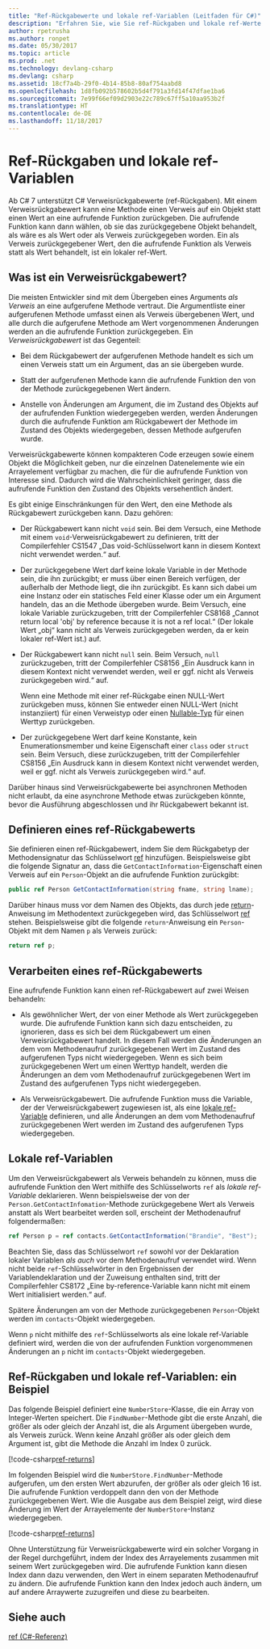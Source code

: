 ```yaml
---
title: "Ref-Rückgabewerte und lokale ref-Variablen (Leitfaden für C#)"
description: "Erfahren Sie, wie Sie ref-Rückgaben und lokale ref-Werte definieren und verwenden können."
author: rpetrusha
ms.author: ronpet
ms.date: 05/30/2017
ms.topic: article
ms.prod: .net
ms.technology: devlang-csharp
ms.devlang: csharp
ms.assetid: 18cf7a4b-29f0-4b14-85b8-80af754aabd8
ms.openlocfilehash: 1d8fb092b578602b5d4f791a3fd14f47dfae1ba6
ms.sourcegitcommit: 7e99f66ef09d2903e22c789c67ff5a10aa953b2f
ms.translationtype: HT
ms.contentlocale: de-DE
ms.lasthandoff: 11/18/2017
---
```

# <a name="ref-returns-and-ref-locals"></a>Ref-Rückgaben und lokale ref-Variablen

Ab C# 7 unterstützt C# Verweisrückgabewerte (ref-Rückgaben). Mit einem Verweisrückgabewert kann eine Methode einen Verweis auf ein Objekt statt einen Wert an eine aufrufende Funktion zurückgeben. Die aufrufende Funktion kann dann wählen, ob sie das zurückgegebene Objekt behandelt, als wäre es als Wert oder als Verweis zurückgegeben worden. Ein als Verweis zurückgegebener Wert, den die aufrufende Funktion als Verweis statt als Wert behandelt, ist ein lokaler ref-Wert.

## <a name="what-is-a-reference-return-value"></a>Was ist ein Verweisrückgabewert?

Die meisten Entwickler sind mit dem Übergeben eines Arguments *als Verweis* an eine aufgerufene Methode vertraut. Die Argumentliste einer aufgerufenen Methode umfasst einen als Verweis übergebenen Wert, und alle durch die aufgerufene Methode am Wert vorgenommenen Änderungen werden an die aufrufende Funktion zurückgegeben. Ein *Verweisrückgabewert* ist das Gegenteil:

- Bei dem Rückgabewert der aufgerufenen Methode handelt es sich um einen Verweis statt um ein Argument, das an sie übergeben wurde.

- Statt der aufgerufenen Methode kann die aufrufende Funktion den von der Methode zurückgegebenen Wert ändern.

- Anstelle von Änderungen am Argument, die im Zustand des Objekts auf der aufrufenden Funktion wiedergegeben werden, werden Änderungen durch die aufrufende Funktion am Rückgabewert der Methode im Zustand des Objekts wiedergegeben, dessen Methode aufgerufen wurde.

Verweisrückgabewerte können kompakteren Code erzeugen sowie einem Objekt die Möglichkeit geben, nur die einzelnen Datenelemente wie ein Arrayelement verfügbar zu machen, die für die aufrufende Funktion von Interesse sind. Dadurch wird die Wahrscheinlichkeit geringer, dass die aufrufende Funktion den Zustand des Objekts versehentlich ändert.

Es gibt einige Einschränkungen für den Wert, den eine Methode als Rückgabewert zurückgeben kann. Dazu gehören:

- Der Rückgabewert kann nicht `void` sein. Bei dem Versuch, eine Methode mit einem `void`-Verweisrückgabewert zu definieren, tritt der Compilerfehler CS1547 „Das void-Schlüsselwort kann in diesem Kontext nicht verwendet werden.“ auf.
 
- Der zurückgegebene Wert darf keine lokale Variable in der Methode sein, die ihn zurückgibt; er muss über einen Bereich verfügen, der außerhalb der Methode liegt, die ihn zurückgibt. Es kann sich dabei um eine Instanz oder ein statisches Feld einer Klasse oder um ein Argument handeln, das an die Methode übergeben wurde. Beim Versuch, eine lokale Variable zurückzugeben, tritt der Compilerfehler CS8168 „Cannot return local 'obj' by reference because it is not a ref local.“ (Der lokale Wert „obj“ kann nicht als Verweis zurückgegeben werden, da er kein lokaler ref-Wert ist.) auf.

- Der Rückgabewert kann nicht `null` sein. Beim Versuch, `null` zurückzugeben, tritt der Compilerfehler CS8156 „Ein Ausdruck kann in diesem Kontext nicht verwendet werden, weil er ggf. nicht als Verweis zurückgegeben wird.“ auf.

   Wenn eine Methode mit einer ref-Rückgabe einen NULL-Wert zurückgeben muss, können Sie entweder einen NULL-Wert (nicht instanziiert) für einen Verweistyp oder einen [Nullable-Typ](../nullable-types/index.md) für einen Werttyp zurückgeben.
 
- Der zurückgegebene Wert darf keine Konstante, kein Enumerationsmember und keine Eigenschaft einer `class` oder `struct` sein. Beim Versuch, diese zurückzugeben, tritt der Compilerfehler CS8156 „Ein Ausdruck kann in diesem Kontext nicht verwendet werden, weil er ggf. nicht als Verweis zurückgegeben wird.“ auf.

Darüber hinaus sind Verweisrückgabewerte bei asynchronen Methoden nicht erlaubt, da eine asynchrone Methode etwas zurückgeben könnte, bevor die Ausführung abgeschlossen und ihr Rückgabewert bekannt ist.
 
## <a name="defining-a-ref-return-value"></a>Definieren eines ref-Rückgabewerts

Sie definieren einen ref-Rückgabewert, indem Sie dem Rückgabetyp der Methodensignatur das Schlüsselwort [ref](../../language-reference/keywords/ref.md) hinzufügen. Beispielsweise gibt die folgende Signatur an, dass die `GetContactInformation`-Eigenschaft einen Verweis auf ein `Person`-Objekt an die aufrufende Funktion zurückgibt:

```csharp
public ref Person GetContactInformation(string fname, string lname);
```

Darüber hinaus muss vor dem Namen des Objekts, das durch jede [return](../../language-reference/keywords/return.md)-Anweisung im Methodentext zurückgegeben wird, das Schlüsselwort [ref](../../language-reference/keywords/ref.md) stehen. Beispielsweise gibt die folgende `return`-Anweisung ein `Person`-Objekt mit dem Namen `p` als Verweis zurück:

```csharp
return ref p;
```

## <a name="consuming-a-ref-return-value"></a>Verarbeiten eines ref-Rückgabewerts

Eine aufrufende Funktion kann einen ref-Rückgabewert auf zwei Weisen behandeln:

- Als gewöhnlicher Wert, der von einer Methode als Wert zurückgegeben wurde. Die aufrufende Funktion kann sich dazu entscheiden, zu ignorieren, dass es sich bei dem Rückgabewert um einen Verweisrückgabewert handelt. In diesem Fall werden die Änderungen an dem vom Methodenaufruf zurückgegebenen Wert im Zustand des aufgerufenen Typs nicht wiedergegeben. Wenn es sich beim zurückgegebenen Wert um einen Werttyp handelt, werden die Änderungen an dem vom Methodenaufruf zurückgegebenen Wert im Zustand des aufgerufenen Typs nicht wiedergegeben.

- Als Verweisrückgabewert. Die aufrufende Funktion muss die Variable, der der Verweisrückgabewert zugewiesen ist, als eine [lokale ref-Variable](#ref-local) definieren, und alle Änderungen an dem vom Methodenaufruf zurückgegebenen Wert werden im Zustand des aufgerufenen Typs wiedergegeben. 

## <a name="ref-locals"></a>Lokale ref-Variablen

Um den Verweisrückgabewert als Verweis behandeln zu können, muss die aufrufende Funktion den Wert mithilfe des Schlüsselworts `ref` als *lokale ref-Variable* deklarieren. Wenn beispielsweise der von der `Person.GetContactInfomation`-Methode zurückgegebene Wert als Verweis anstatt als Wert bearbeitet werden soll, erscheint der Methodenaufruf folgendermaßen:

```csharp
ref Person p = ref contacts.GetContactInformation("Brandie", "Best");
```

Beachten Sie, dass das Schlüsselwort `ref` sowohl vor der Deklaration lokaler Variablen *als auch* vor dem Methodenaufruf verwendet wird. Wenn nicht beide `ref`-Schlüsselwörter in den Ergebnissen der Variablendeklaration und der Zuweisung enthalten sind, tritt der Compilerfehler CS8172 „Eine by-reference-Variable kann nicht mit einem Wert initialisiert werden.“ auf. 
 
Spätere Änderungen am von der Methode zurückgegebenen `Person`-Objekt werden im `contacts`-Objekt wiedergegeben.

Wenn `p` nicht mithilfe des `ref`-Schlüsselworts als eine lokale ref-Variable definiert wird, werden die von der aufrufenden Funktion vorgenommenen Änderungen an `p` nicht im `contacts`-Objekt wiedergegeben.
 
## <a name="ref-returns-and-ref-locals-an-example"></a>Ref-Rückgaben und lokale ref-Variablen: ein Beispiel

Das folgende Beispiel definiert eine `NumberStore`-Klasse, die ein Array von Integer-Werten speichert. Die `FindNumber`-Methode gibt die erste Anzahl, die größer als oder gleich der Anzahl ist, die als Argument übergeben wurde, als Verweis zurück. Wenn keine Anzahl größer als oder gleich dem Argument ist, gibt die Methode die Anzahl im Index 0 zurück. 

[!code-csharp[ref-returns](../../../../samples/snippets/csharp/programming-guide/ref-returns/ref-returns1.cs#1)]

Im folgenden Beispiel wird die `NumberStore.FindNumber`-Methode aufgerufen, um den ersten Wert abzurufen, der größer als oder gleich 16 ist. Die aufrufende Funktion verdoppelt dann den von der Methode zurückgegebenen Wert. Wie die Ausgabe aus dem Beispiel zeigt, wird diese Änderung im Wert der Arrayelemente der `NumberStore`-Instanz wiedergegeben.

[!code-csharp[ref-returns](../../../../samples/snippets/csharp/programming-guide/ref-returns/ref-returns1.cs#2)]

Ohne Unterstützung für Verweisrückgabewerte wird ein solcher Vorgang in der Regel durchgeführt, indem der Index des Arrayelements zusammen mit seinem Wert zurückgegeben wird. Die aufrufende Funktion kann diesen Index dann dazu verwenden, den Wert in einem separaten Methodenaufruf zu ändern. Die aufrufende Funktion kann den Index jedoch auch ändern, um auf andere Arraywerte zuzugreifen und diese zu bearbeiten.  
 
## <a name="see-also"></a>Siehe auch

[ref (C#-Referenz)](../../language-reference/keywords/ref.md)
